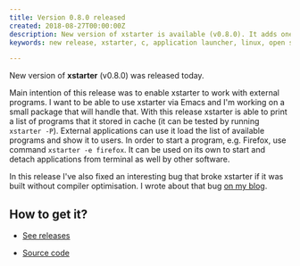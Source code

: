 ```yaml
---
title: Version 0.8.0 released
created: 2018-08-27T00:00:00Z
description: New version of xstarter is available (v0.8.0). It adds one useful feature: you can now provide arguments to the application. It works for GUI and terminal programs alike.
keywords: new release, xstarter, c, application launcher, linux, open source, external programs, blog

---
```


New version of **xstarter** (v0.8.0) was released today.

Main intention of this release was to enable xstarter to work with external programs. I want to be able to use xstarter via Emacs and I'm working on a small package that will handle that. With this release xstarter is able to print a list of programs that it stored in cache (it can be tested by running `xstarter -P`). External applications can use it load the list of available programs and show it to users. In order to start a program, e.g. Firefox, use command `xstarter -e firefox`. It can be used on its own to start and detach applications from terminal as well by other software.

In this release I've also fixed an interesting bug that broke xstarter if it was built without compiler optimisation. I wrote about that bug [on my blog](https://lchsk.com/when-the-compiler-fixes-your-mistakes.html).

## How to get it?

- [See releases](https://github.com/lchsk/xstarter/releases)

- [Source code](https://github.com/lchsk/xstarter)
